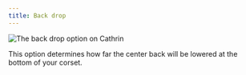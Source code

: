 ```yaml
---
title: Back drop
---
```

![The back drop option on Cathrin](./backdrop.svg)

This option determines how far the center back will be lowered at the bottom of your corset.
